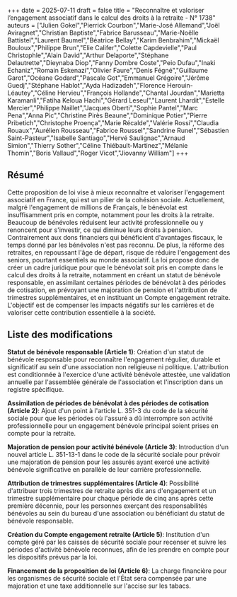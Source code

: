 +++
date = 2025-07-11
draft = false
title = "Reconnaître et valoriser l’engagement associatif dans le calcul des droits à la retraite - N° 1738"
auteurs = ["Julien Gokel","Pierrick Courbon","Marie-José Allemand","Joël Aviragnet","Christian Baptiste","Fabrice Barusseau","Marie-Noëlle Battistel","Laurent Baumel","Béatrice Bellay","Karim Benbrahim","Mickaël Bouloux","Philippe Brun","Elie Califer","Colette Capdevielle","Paul Christophle","Alain David","Arthur Delaporte","Stéphane Delautrette","Dieynaba Diop","Fanny Dombre Coste","Peio Dufau","Inaki Echaniz","Romain Eskenazi","Olivier Faure","Denis Fégné","Guillaume Garot","Océane Godard","Pascale Got","Emmanuel Grégoire","Jérôme Guedj","Stéphane Hablot","Ayda Hadizadeh","Florence Herouin-Léautey","Céline Hervieu","François Hollande","Chantal Jourdan","Marietta Karamanli","Fatiha Keloua Hachi","Gérard Leseul","Laurent Lhardit","Estelle Mercier","Philippe Naillet","Jacques Oberti","Sophie Pantel","Marc Pena","Anna Pic","Christine Pirès Beaune","Dominique Potier","Pierre Pribetich","Christophe Proença","Marie Récalde","Valérie Rossi","Claudia Rouaux","Aurélien Rousseau","Fabrice Roussel","Sandrine Runel","Sébastien Saint-Pasteur","Isabelle Santiago","Hervé Saulignac","Arnaud Simion","Thierry Sother","Céline Thiébault-Martinez","Mélanie Thomin","Boris Vallaud","Roger Vicot","Jiovanny William"]
+++

## Résumé

Cette proposition de loi vise à mieux reconnaître et valoriser l'engagement associatif en France, qui est un pilier de la cohésion sociale. Actuellement, malgré l'engagement de millions de Français, le bénévolat est insuffisamment pris en compte, notamment pour les droits à la retraite. Beaucoup de bénévoles réduisent leur activité professionnelle ou y renoncent pour s'investir, ce qui diminue leurs droits à pension. Contrairement aux dons financiers qui bénéficient d'avantages fiscaux, le temps donné par les bénévoles n'est pas reconnu. De plus, la réforme des retraites, en repoussant l'âge de départ, risque de réduire l'engagement des seniors, pourtant essentiels au monde associatif. La loi propose donc de créer un cadre juridique pour que le bénévolat soit pris en compte dans le calcul des droits à la retraite, notamment en créant un statut de bénévole responsable, en assimilant certaines périodes de bénévolat à des périodes de cotisation, en prévoyant une majoration de pension et l'attribution de trimestres supplémentaires, et en instituant un Compte engagement retraite. L'objectif est de compenser les impacts négatifs sur les carrières et de valoriser cette contribution essentielle à la société.

## Liste des modifications

**Statut de bénévole responsable (Article 1)**: Création d'un statut de bénévole responsable pour reconnaître l'engagement régulier, durable et significatif au sein d'une association non religieuse ni politique. L'attribution est conditionnée à l'exercice d'une activité bénévole attestée, une validation annuelle par l'assemblée générale de l'association et l'inscription dans un registre spécifique.

**Assimilation de périodes de bénévolat à des périodes de cotisation (Article 2)**: Ajout d'un point à l'article L. 351-3 du code de la sécurité sociale pour que les périodes où l'assuré a dû interrompre son activité professionnelle pour un engagement bénévole principal soient prises en compte pour la retraite.

**Majoration de pension pour activité bénévole (Article 3)**: Introduction d'un nouvel article L. 351-13-1 dans le code de la sécurité sociale pour prévoir une majoration de pension pour les assurés ayant exercé une activité bénévole significative en parallèle de leur carrière professionnelle.

**Attribution de trimestres supplémentaires (Article 4)**: Possibilité d'attribuer trois trimestres de retraite après dix ans d'engagement et un trimestre supplémentaire pour chaque période de cinq ans après cette première décennie, pour les personnes exerçant des responsabilités bénévoles au sein du bureau d'une association ou bénéficiant du statut de bénévole responsable.

**Création du Compte engagement retraite (Article 5)**: Institution d'un compte géré par les caisses de sécurité sociale pour recenser et suivre les périodes d'activité bénévole reconnues, afin de les prendre en compte pour les dispositifs prévus par la loi.

**Financement de la proposition de loi (Article 6)**: La charge financière pour les organismes de sécurité sociale et l'État sera compensée par une majoration et une taxe additionnelle sur l'accise sur les tabacs.
